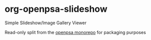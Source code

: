 # org-openpsa-slideshow
Simple Slideshow/Image Gallery Viewer

Read-only split from the [openpsa monorepo](https://github.com/flack/openpsa) for packaging purposes
